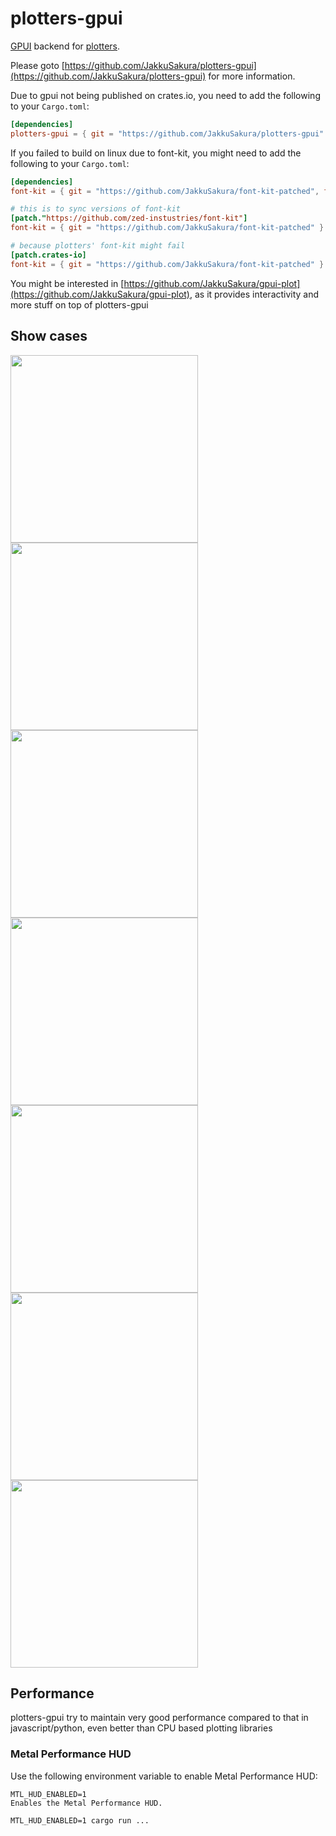 # plotters-gpui

[GPUI](https://gpui.rs) backend for [plotters](https://github.com/plotters-rs/plotters).

Please goto [https://github.com/JakkuSakura/plotters-gpui](https://github.com/JakkuSakura/plotters-gpui)
for more information.

Due to gpui not being published on crates.io, you need to add the following to your `Cargo.toml`:

```toml
[dependencies]
plotters-gpui = { git = "https://github.com/JakkuSakura/plotters-gpui" }
```

If you failed to build on linux due to font-kit, you might need to add the following to your `Cargo.toml`:

```toml
[dependencies]
font-kit = { git = "https://github.com/JakkuSakura/font-kit-patched", features = ["source-fontconfig-dlopen"] }

# this is to sync versions of font-kit
[patch."https://github.com/zed-instustries/font-kit"]
font-kit = { git = "https://github.com/JakkuSakura/font-kit-patched" }

# because plotters' font-kit might fail
[patch.crates-io]
font-kit = { git = "https://github.com/JakkuSakura/font-kit-patched" }

```

You might be interested in [https://github.com/JakkuSakura/gpui-plot](https://github.com/JakkuSakura/gpui-plot), as it
provides interactivity and more stuff on top of plotters-gpui

## Show cases

<img width="300" src="https://github.com/user-attachments/assets/58104fbd-35e7-40a1-be8d-ad18945acacb" />
<img width="300" src="https://github.com/user-attachments/assets/86c95b28-74db-44d3-8599-910d24adee55" />
<img width="300" src="https://github.com/user-attachments/assets/f599b6a8-946d-492a-a423-c2805fb22c4c" />
<img width="300" src="https://github.com/user-attachments/assets/066f3f92-9671-48cf-8383-9a55d1bf0ef7" />
<img width="300" src="https://github.com/user-attachments/assets/e837b24e-50c6-4ddb-ad06-d5084920b424" />
<img width="300" src="https://github.com/user-attachments/assets/fd61a1cb-ef51-4654-9a50-4154694de57e" />
<img width="300" src="https://github.com/user-attachments/assets/4cd02da9-bf8f-4e5e-9b4b-2423787ded0d" />

## Performance

plotters-gpui try to maintain very good performance compared to that in javascript/python, even better than CPU based
plotting libraries

### Metal Performance HUD

Use the following environment variable to enable Metal Performance HUD:

```text
MTL_HUD_ENABLED=1
Enables the Metal Performance HUD.
```

```shell
MTL_HUD_ENABLED=1 cargo run ...
```
